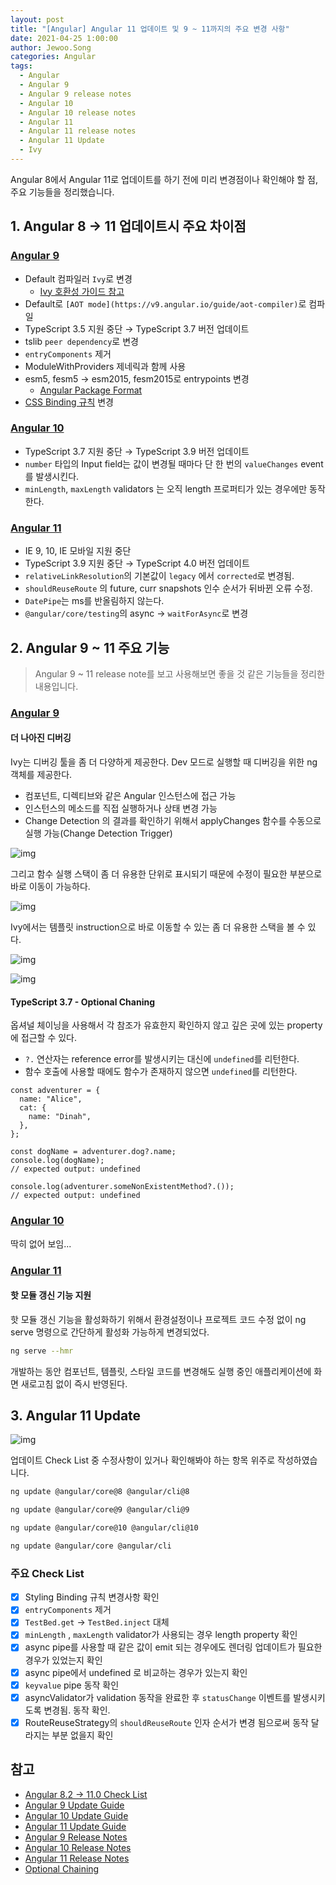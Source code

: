 ```yaml
---
layout: post
title: "[Angular] Angular 11 업데이트 및 9 ~ 11까지의 주요 변경 사항"
date: 2021-04-25 1:00:00
author: Jewoo.Song
categories: Angular
tags:
  - Angular
  - Angular 9
  - Angular 9 release notes
  - Angular 10
  - Angular 10 release notes
  - Angular 11
  - Angular 11 release notes
  - Angular 11 Update
  - Ivy
---
```


Angular 8에서 Angular 11로 업데이트를 하기 전에 미리 변경점이나 확인해야 할 점, 주요 기능들을 정리했습니다.

## 1. Angular 8 → 11 업데이트시 주요 차이점

### [Angular 9](https://v9.angular.io/guide/updating-to-version-9)

- Default 컴파일러 `Ivy`로 변경
  - [Ivy 호환성 가이드 참고](https://angular.io/guide/ivy-compatibility)
- Default로 `[AOT mode](https://v9.angular.io/guide/aot-compiler)`로 컴파일
- TypeScript 3.5 지원 중단 → TypeScript 3.7 버전 업데이트
- tslib `peer dependency`로 변경
- `entryComponents` 제거
- ModuleWithProviders 제네릭과 함께 사용
- esm5, fesm5 → esm2015, fesm2015로 entrypoints 변경
  - [Angular Package Format](https://docs.google.com/document/d/1CZC2rcpxffTDfRDs6p1cfbmKNLA6x5O-NtkJglDaBVs/preview)
- [CSS Binding 규칙](https://angular.io/guide/attribute-binding#styling-precedence) 변경

### [Angular 10](https://v10.angular.io/guide/updating-to-version-10)

- TypeScript 3.7 지원 중단 → TypeScript 3.9 버전 업데이트
- `number` 타입의 Input field는 값이 변경될 때마다 단 한 번의 `valueChanges` event를 발생시킨다.
- `minLength`, `maxLength` validators 는 오직 length 프로퍼티가 있는 경우에만 동작한다.

### [Angular 11](https://v10.angular.io/guide/updating-to-version-10)

- IE 9, 10, IE 모바일 지원 중단
- TypeScript 3.9 지원 중단 → TypeScript 4.0 버전 업데이트
- `relativeLinkResolution`의 기본값이 `legacy` 에서 `corrected`로 변경됨.
- `shouldReuseRoute` 의 future, curr snapshots 인수 순서가 뒤바뀐 오류 수정.
- `DatePipe`는 ms를 반올림하지 않는다.
- `@angular/core/testing`의 async → `waitForAsync`로 변경

## 2. Angular 9 ~ 11 주요 기능

> Angular 9 ~ 11 release note를 보고 사용해보면 좋을 것 같은 기능들을 정리한 내용입니다.

### [Angular 9](https://blog.angular.io/version-9-of-angular-now-available-project-ivy-has-arrived-23c97b63cfa3)

#### 더 나아진 디버깅

Ivy는 디버깅 툴을 좀 더 다양하게 제공한다. Dev 모드로 실행할 때 디버깅을 위한 ng 객체를 제공한다.

- 컴포넌트, 디렉티브와 같은 Angular 인스턴스에 접근 가능
- 인스턴스의 메소드를 직접 실행하거나 상태 변경 가능
- Change Detection 의 결과를 확인하기 위해서 applyChanges 함수를 수동으로 실행 가능(Change Detection Trigger)

![img](/assets/img/angular/angular11update2.png)

그리고 함수 실행 스택이 좀 더 유용한 단위로 표시되기 때문에 수정이 필요한 부분으로 바로 이동이 가능하다.

![img](/assets/img/angular/angular11update3.png)

Ivy에서는 템플릿 instruction으로 바로 이동할 수 있는 좀 더 유용한 스택을 볼 수 있다.

![img](/assets/img/angular/angular11update4.png)

![img](/assets/img/angular/angular11update5.png)

#### TypeScript 3.7 - Optional Chaning

옵셔널 체이닝을 사용해서 각 참조가 유효한지 확인하지 않고 깊은 곳에 있는 property에 접근할 수 있다.

- `?.` 연산자는 reference error를 발생시키는 대신에 `undefined`를 리턴한다.
- 함수 호출에 사용할 때에도 함수가 존재하지 않으면 `undefined`를 리턴한다.

```tsx
const adventurer = {
  name: "Alice",
  cat: {
    name: "Dinah",
  },
};

const dogName = adventurer.dog?.name;
console.log(dogName);
// expected output: undefined

console.log(adventurer.someNonExistentMethod?.());
// expected output: undefined
```

### [Angular 10](https://blog.angular.io/version-10-of-angular-now-available-78960babd41)

딱히 없어 보임...

### [Angular 11](https://blog.angular.io/version-11-of-angular-now-available-74721b7952f7)

#### 핫 모듈 갱신 기능 지원

핫 모듈 갱신 기능을 활성화하기 위해서 환경설정이나 프로젝트 코드 수정 없이 ng serve 명령으로 간단하게 활성화 가능하게 변경되었다.

```bash
ng serve --hmr
```

개발하는 동안 컴포넌트, 템플릿, 스타일 코드를 변경해도 실행 중인 애플리케이션에 화면 새로고침 없이 즉시 반영된다.

## 3. Angular 11 Update

![img](/assets/img/angular/angular11update1.png)

업데이트 Check List 중 수정사항이 있거나 확인해봐야 하는 항목 위주로 작성하였습니다.

```bash
ng update @angular/core@8 @angular/cli@8

ng update @angular/core@9 @angular/cli@9

ng update @angular/core@10 @angular/cli@10

ng update @angular/core @angular/cli
```

### 주요 Check List

- [x] Styling Binding 규칙 변경사항 확인
- [x] `entryComponents` 제거
- [x] `TestBed.get` → `TestBed.inject` 대체
- [x] `minLength` , `maxLength` validator가 사용되는 경우 length property 확인
- [x] async pipe를 사용할 때 같은 값이 emit 되는 경우에도 렌더링 업데이트가 필요한 경우가 있었는지 확인
- [x] async pipe에서 undefined 로 비교하는 경우가 있는지 확인
- [x] `keyvalue` pipe 동작 확인
- [x] asyncValidator가 validation 동작을 완료한 후 `statusChange` 이벤트를 발생시키도록 변경됨. 동작 확인.
- [x] RouteReuseStrategy의 `shouldReuseRoute` 인자 순서가 변경 됨으로써 동작 달라지는 부분 없을지 확인

## 참고

- [Angular 8.2 -> 11.0 Check List](https://update.angular.io/?l=3&v=8.2-11.0)
- [Angular 9 Update Guide](https://v9.angular.io/guide/updating-to-version-9)
- [Angular 10 Update Guide](https://v10.angular.io/guide/updating-to-version-10)
- [Angular 11 Update Guide](https://angular.io/guide/updating-to-version-11)
- [Angular 9 Release Notes](https://blog.angular.io/version-9-of-angular-now-available-project-ivy-has-arrived-23c97b63cfa3)
- [Angular 10 Release Notes](https://blog.angular.io/version-10-of-angular-now-available-78960babd41)
- [Angular 11 Release Notes](https://blog.angular.io/version-11-of-angular-now-available-74721b7952f7)
- [Optional Chaining](https://developer.mozilla.org/en-US/docs/Web/JavaScript/Reference/Operators/Optional_chaining)
